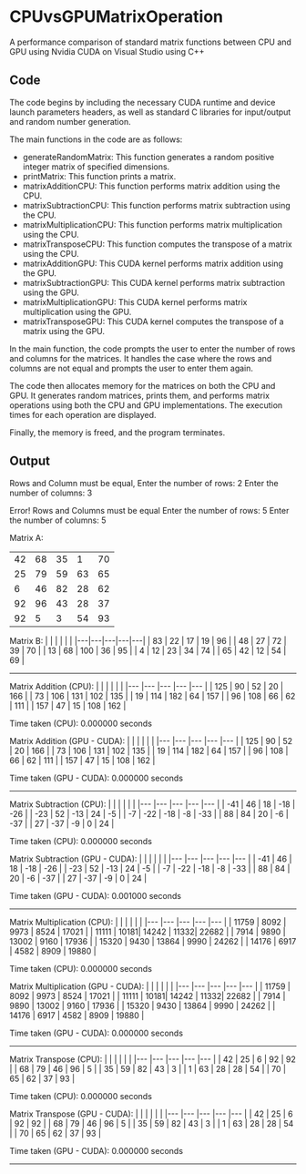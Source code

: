 # CPUvsGPUMatrixOperation

A performance comparison of standard matrix functions between CPU and GPU using Nvidia CUDA on Visual Studio using C++

## Code

The code begins by including the necessary CUDA runtime and device launch parameters headers, as well as standard C libraries for input/output and random number generation.

The main functions in the code are as follows:

* generateRandomMatrix: This function generates a random positive integer matrix of specified dimensions.
* printMatrix: This function prints a matrix.
* matrixAdditionCPU: This function performs matrix addition using the CPU.
* matrixSubtractionCPU: This function performs matrix subtraction using the CPU.
* matrixMultiplicationCPU: This function performs matrix multiplication using the CPU.
* matrixTransposeCPU: This function computes the transpose of a matrix using the CPU.
* matrixAdditionGPU: This CUDA kernel performs matrix addition using the GPU.
* matrixSubtractionGPU: This CUDA kernel performs matrix subtraction using the GPU.
* matrixMultiplicationGPU: This CUDA kernel performs matrix multiplication using the GPU.
* matrixTransposeGPU: This CUDA kernel computes the transpose of a matrix using the GPU.

In the main function, the code prompts the user to enter the number of rows and columns for the matrices. It handles the case where the rows and columns are not equal and prompts the user to enter them again.

The code then allocates memory for the matrices on both the CPU and GPU. It generates random matrices, prints them, and performs matrix operations using both the CPU and GPU implementations. The execution times for each operation are displayed.

Finally, the memory is freed, and the program terminates.

## Output
Rows and Column must be equal, Enter the number of rows: 2
Enter the number of columns: 3

Error! Rows and Columns must be equal
Enter the number of rows: 5
Enter the number of columns: 5

Matrix A:

|  |  |  |  |  |
|---|---|---|---|---|
| 42 | 68 | 35 |  1 | 70 |
| 25 | 79 | 59 | 63 | 65 |
|  6 | 46 | 82 | 28 | 62 |
| 92 | 96 | 43 | 28 | 37 |
| 92 |  5 |  3 | 54 | 93 |

Matrix B:
|  |  |  |  |  |
|---|---|---|---|---|
| 83 | 22 | 17 | 19 | 96 |
| 48 | 27 | 72 | 39 | 70 |
| 13 | 68 | 100 | 36 | 95 |
|  4  | 12 | 23 | 34 | 74 |
| 65 | 42 | 12 | 54 | 69 |

------------------------------------------------------------------------

Matrix Addition (CPU):
|     |     |     |     |     |
|---  |---  |---  |---  |---  |
| 125 | 90  | 52  | 20  | 166 |
| 73  | 106 | 131 | 102 | 135 |
| 19  | 114 | 182 | 64  | 157 |
| 96  | 108 | 66  | 62  | 111 |
| 157 | 47  | 15  | 108 | 162 |

Time taken (CPU): 0.000000 seconds

Matrix Addition (GPU - CUDA):
|     |     |     |     |     |
|---  |---  |---  |---  |---  |
| 125 | 90  | 52  | 20  | 166 |
| 73  | 106 | 131 | 102 | 135 |
| 19  | 114 | 182 | 64  | 157 |
| 96  | 108 | 66  | 62  | 111 |
| 157 | 47  | 15  | 108 | 162 |

Time taken (GPU - CUDA): 0.000000 seconds

------------------------------------------------------------------------

Matrix Subtraction (CPU):
|     |     |     |     |     |
|---  |---  |---  |---  |---  |
| -41 |  46 |  18 | -18 | -26 |
| -23 |  52 | -13 | 24  | -5  |
| -7  | -22 | -18 | -8  | -33 |
| 88  | 84  | 20  | -6  | -37 |
| 27  | -37 | -9  |  0  | 24  |

Time taken (CPU): 0.000000 seconds

Matrix Subtraction (GPU - CUDA):
|     |     |     |     |     |
|---  |---  |---  |---  |---  |
| -41 |  46 |  18 | -18 | -26 |
| -23 |  52 | -13 | 24  | -5  |
| -7  | -22 | -18 | -8  | -33 |
| 88  | 84  | 20  | -6  | -37 |
| 27  | -37 | -9  |  0  | 24  |

Time taken (GPU - CUDA): 0.001000 seconds

------------------------------------------------------------------------

Matrix Multiplication (CPU):
|       |      |       |      |       |
|---    |---   |---    |---   |---    |
| 11759 | 8092 |  9973 | 8524 | 17021 |
| 11111 | 10181| 14242 | 11332| 22682 |
|  7914 | 9890 | 13002 | 9160 | 17936 |
| 15320 | 9430 | 13864 | 9990 | 24262 |
| 14176 | 6917 |  4582 | 8909 | 19880 |

Time taken (CPU): 0.000000 seconds

Matrix Multiplication (GPU - CUDA):
|       |      |       |      |       |
|---    |---   |---    |---   |---    |
| 11759 | 8092 |  9973 | 8524 | 17021 |
| 11111 | 10181| 14242 | 11332| 22682 |
|  7914 | 9890 | 13002 | 9160 | 17936 |
| 15320 | 9430 | 13864 | 9990 | 24262 |
| 14176 | 6917 |  4582 | 8909 | 19880 |

Time taken (GPU - CUDA): 0.000000 seconds

------------------------------------------------------------------------

Matrix Transpose (CPU):
|    |    |    |    |    |
|--- |--- |--- |--- |--- |
| 42 | 25 |  6 | 92 | 92 |
| 68 | 79 | 46 | 96 |  5 |
| 35 | 59 | 82 | 43 |  3 |
|  1 | 63 | 28 | 28 | 54 |
| 70 | 65 | 62 | 37 | 93 |

Time taken (CPU): 0.000000 seconds

Matrix Transpose (GPU - CUDA):
|    |    |    |    |    |
|--- |--- |--- |--- |--- |
| 42 | 25 |  6 | 92 | 92 |
| 68 | 79 | 46 | 96 |  5 |
| 35 | 59 | 82 | 43 |  3 |
|  1 | 63 | 28 | 28 | 54 |
| 70 | 65 | 62 | 37 | 93 |

Time taken (GPU - CUDA): 0.000000 seconds

------------------------------------------------------------------------


